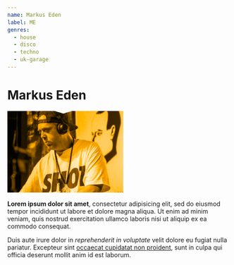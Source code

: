 ```yaml
---
name: Markus Eden
label: ME
genres:
  - house
  - disco
  - techno
  - uk-garage
---
```


# Markus Eden

![](./assets/images/sample.png)

**Lorem ipsum dolor sit amet**, consectetur adipisicing elit, sed do eiusmod tempor incididunt ut labore et dolore magna aliqua. Ut enim ad minim veniam, quis nostrud exercitation ullamco laboris nisi ut aliquip ex ea commodo consequat.

Duis aute irure dolor in *reprehenderit in voluptate* velit dolore eu fugiat nulla pariatur. Excepteur sint [occaecat cupidatat non proident](#/), sunt in culpa qui officia deserunt mollit anim id est laborum.